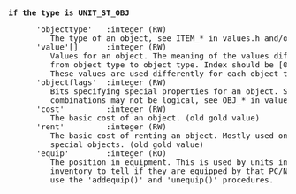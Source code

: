<div class="mw-parser-output"><p><br />
<span id="uobj"></span>
</p>
<pre><b>if the type is UNIT_ST_OBJ</b>
</pre>
<pre>      'objecttype'   :integer (RW)
         The type of an object, see ITEM_* in values.h and/or vme.h for types.
      'value'[]      :integer (RW)
         Values for an object. The meaning of the values differ
         from object type to object type. Index should be [0..4].
         These values are used differently for each object type.
      'objectflags'  :integer (RW)
         Bits specifying special properties for an object. Some
         combinations may not be logical, see OBJ_* in values.h and/or vme.h
      'cost'         :integer (RW)
         The basic cost of an object. (old gold value)
      'rent'         :integer (RW)
         The basic cost of renting an object. Mostly used on very
         special objects. (old gold value)
      'equip'        :integer (RO)
         The position in equipment. This is used by units in a PC/NPC's
         inventory to tell if they are equipped by that PC/NPC.
         use the 'addequip()' and 'unequip()' procedures.
</pre></div>